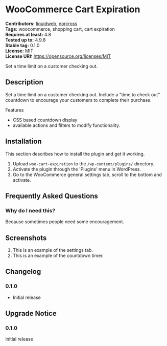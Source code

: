 # WooCommerce Cart Expiration #
**Contributors:** [liquidweb](https://profiles.wordpress.org/liquidweb), [norcross](https://profiles.wordpress.org/norcross)    
**Tags:** woocommerce, shopping cart, cart expiration  
**Requires at least:** 4.8  
**Tested up to:** 4.9.8  
**Stable tag:** 0.1.0  
**License:** MIT  
**License URI:** https://opensource.org/licenses/MIT  

Set a time limit on a customer checking out.

## Description ##

Set a time limit on a customer checking out. Include a "time to check out"
countdown to encourage your customers to complete their purchase.

Features

* CSS based countdown display
* available actions and filters to modify functionality.

## Installation ##

This section describes how to install the plugin and get it working.

1. Upload `woo-cart-expiration` to the `/wp-content/plugins/` directory.
1. Activate the plugin through the 'Plugins' menu in WordPress.
1. Go to the WooCommerce general settings tab, scroll to the bottom and activate.

## Frequently Asked Questions ##

### Why do I need this? ###

Because sometimes people need some encouragement.


## Screenshots ##

1. This is an example of the settings tab.
2. This is an example of the countdown timer.

## Changelog ##

### 0.1.0 ###
* Initial release


## Upgrade Notice ##

### 0.1.0 ###
Initial release
